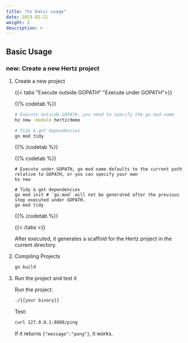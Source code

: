 ```yaml
---
title: "hz basic usage"
date: 2023-02-21
weight: 2
description: >
---
```


## Basic Usage

### new: Create a new Hertz project

1. Create a new project

   {{< tabs "Execute outside GOPATH" "Execute under GOPATH">}}
    <!-- Execute outside GOPATH -->

   {{% codetab %}}

   ```bash
   # Execute outside GOPATH, you need to specify the go mod name
   hz new -module hertz/demo

   # Tidy & get dependencies
   go mod tidy
   ```

   {{% /codetab %}}
   <!-- Execute under GOPATH -->

   {{% codetab %}}

   ```shell
   # Execute under GOPATH, go mod name defaults to the current path relative to GOPATH, or you can specify your own
   hz new

   # Tidy & get dependencies
   go mod init # `go.mod` will not be generated after the previous step executed under GOPATH.
   go mod tidy
   ```

   {{% /codetab %}}

   {{< /tabs >}}

   After executed, it generates a scaffold for the Hertz project in the current directory.

2. Compiling Projects

   ```bash
   go build
   ```

3. Run the project and test it

   Run the project:

   ```bash
   ./{{your binary}}
   ```

   Test:

   ```bash
   curl 127.0.0.1:8888/ping
   ```

   If it returns `{"message":"pong"}`, it works.
